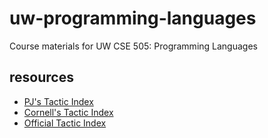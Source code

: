 # uw-programming-languages
Course materials for UW CSE 505: Programming Languages

## resources
- [PJ's Tactic Index](https://pjreddie.com/coq-tactics/)
- [Cornell's Tactic Index](https://www.cs.cornell.edu/courses/cs3110/2018sp/a5/coq-tactics-cheatsheet.html)
- [Official Tactic Index](https://coq.inria.fr/refman/coq-tacindex.html)
